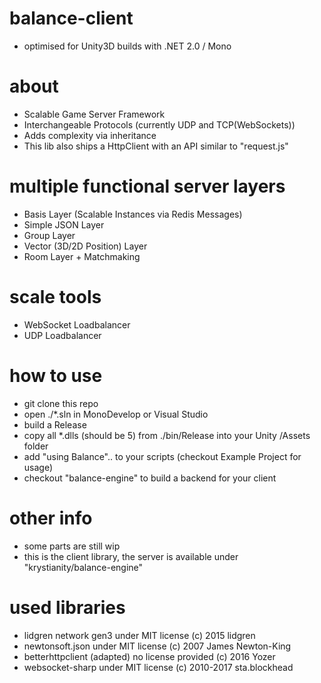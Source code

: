 # balance-client
- optimised for Unity3D builds with .NET 2.0 / Mono

# about
- Scalable Game Server Framework
- Interchangeable Protocols (currently UDP and TCP(WebSockets))
- Adds complexity via inheritance
- This lib also ships a HttpClient with an API similar to "request.js"

# multiple functional server layers
- Basis Layer (Scalable Instances via Redis Messages)
- Simple JSON Layer
- Group Layer
- Vector (3D/2D Position) Layer
- Room Layer + Matchmaking

# scale tools
- WebSocket Loadbalancer
- UDP Loadbalancer

# how to use
- git clone this repo
- open ./*.sln in MonoDevelop or Visual Studio
- build a Release
- copy all *.dlls (should be 5) from ./bin/Release into your Unity /Assets folder
- add "using Balance".. to your scripts (checkout Example Project for usage)
- checkout "balance-engine" to build a backend for your client

# other info
- some parts are still wip
- this is the client library, the server is available under "krystianity/balance-engine"

# used libraries
- lidgren network gen3 under MIT license (c) 2015 lidgren
- newtonsoft.json under MIT license (c) 2007 James Newton-King
- betterhttpclient (adapted) no license provided (c) 2016 Yozer
- websocket-sharp under MIT license (c) 2010-2017 sta.blockhead
